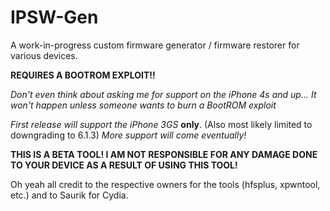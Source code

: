 # IPSW-Gen

A work-in-progress custom firmware generator / firmware restorer for various devices.

 **REQUIRES A BOOTROM EXPLOIT!!**
 
   *Don't even think about asking me for support on the iPhone 4s and up...*
   *It won't happen unless someone wants to burn a BootROM exploit*

  *First release will support the iPhone 3GS* **only**. (Also most likely limited to downgrading to 6.1.3)
  *More support will come eventually!*
  
  **THIS IS A BETA TOOL! I AM NOT RESPONSIBLE FOR ANY DAMAGE DONE TO YOUR DEVICE AS A RESULT OF USING THIS TOOL!**


Oh yeah all credit to the respective owners for the tools (hfsplus, xpwntool, etc.) and to Saurik for Cydia.
